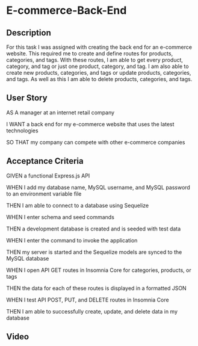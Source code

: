 # E-commerce-Back-End

## Description
For this task I was assigned with creating the back end for an e-commerce website. This required me to create and define routes for products, categories, and tags. With these routes, I am able to get every product, category, and tag or just one product, category, and tag. I am also able to create new products, categories, and tags or update products, categories, and tags. As well as this I am able to delete products, categories, and tags.

## User Story
AS A manager at an internet retail company

I WANT a back end for my e-commerce website that uses the latest technologies

SO THAT my company can compete with other e-commerce companies

## Acceptance Criteria
GIVEN a functional Express.js API

WHEN I add my database name, MySQL username, and MySQL password to an environment variable file

THEN I am able to connect to a database using Sequelize

WHEN I enter schema and seed commands

THEN a development database is created and is seeded with test data

WHEN I enter the command to invoke the application

THEN my server is started and the Sequelize models are synced to the MySQL database

WHEN I open API GET routes in Insomnia Core for categories, products, or tags

THEN the data for each of these routes is displayed in a formatted JSON

WHEN I test API POST, PUT, and DELETE routes in Insomnia Core

THEN I am able to successfully create, update, and delete data in my database

## Video
